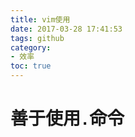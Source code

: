 ```yaml
---
title: vim使用
date: 2017-03-28 17:41:53
tags: github
category: 
- 效率
toc: true
---
```


# 善于使用`.`命令 #

